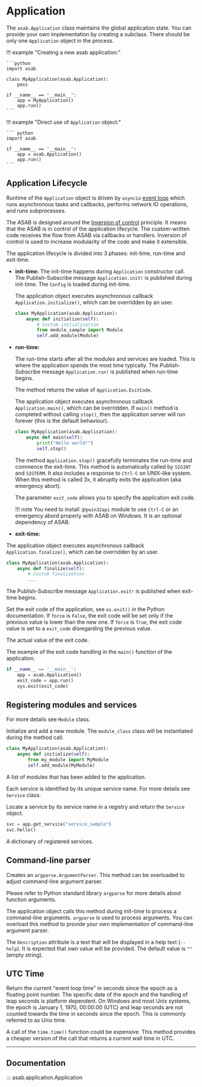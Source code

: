 # Application

The `asab.Application` class maintains the global application state. You can provide your own implementation by
creating a subclass. There should be only one `Application` object in the process.

!!! example "Creating a new asab application:"

    ```python
    import asab

    class MyApplication(asab.Application):
        pass

    if __name__ == '__main__':
        app = MyApplication()
        app.run()
    ```

!!! example "Direct use of `Application` object:"

    ``` python
    import asab

    if __name__ == '__main__':
        app = asab.Application()
        app.run()
    ```


## Application Lifecycle

Runtime of the `Application` object is driven by `asyncio` [event loop](https://docs.python.org/3/library/asyncio-eventloop.html) which runs asynchronous tasks and callbacks, performs network IO operations, and runs subprocesses.

The ASAB is designed around the [Inversion of
control](https://en.wikipedia.org/wiki/Inversion_of_control) principle.
It means that the ASAB is in control of the application lifecycle. The
custom-written code receives the flow from ASAB via callbacks or
handlers. Inversion of control is used to increase modularity of the
code and make it extensible.

The application lifecycle is divided into 3 phases: init-time, run-time
and exit-time.

- **init-time:**
    The init-time happens during `Application` constructor call. 
    The Publish-Subscribe message `Application.init!` is published during init-time.
    The `Config` is loaded during init-time.

    The application object executes asynchronous callback `Application.initialize()`, which can be overridden by an user.

    ``` python
    class MyApplication(asab.Application):
        async def initialize(self):
            # Custom initialization
            from module_sample import Module
            self.add_module(Module)
    ```

- **run-time:**

    The run-time starts after all the modules and services are loaded. This is where the application spends the most time typically.
    The Publish-Subscribe message `Application.run!` is published when run-time begins.

    The method returns the value of `Application.ExitCode`.

    The application object executes asynchronous callback
    `Application.main()`, which can be overridden. If `main()` method is
    completed without calling `stop()`, then the application server will run
    forever (this is the default behaviour).

    ``` python
    class MyApplication(asab.Application):
        async def main(self):
            print("Hello world!")
            self.stop()
    ```

    The method `Application.stop()` gracefully terminates the run-time and
    commence the exit-time. This method is automatically called by `SIGINT`
    and `SIGTERM`. It also includes a response to `Ctrl-C` on UNIX-like
    system. When this method is called 3x, it abruptly exits the application
    (aka emergency abort).

    The parameter `exit_code` allows you to specify the application exit
    code.

    !!! note
        You need to install :py`win32api`
        module to use `Ctrl-C` or an emergency abord properly with ASAB on
        Windows. It is an optional dependency of ASAB.

- **exit-time:**

The application object executes asynchronous callback
`Application.finalize()`, which can be overridden by an user.

``` python
class MyApplication(asab.Application):
    async def finalize(self):
        # Custom finalization
        ...
```

The Publish-Subscribe message `Application.exit!` is published when exit-time begins.

Set the exit code of the application, see `os.exit()` in the Python
documentation. If `force` is `False`, the exit code will be set only if
the previous value is lower than the new one. If `force` is `True`, the
exit code value is set to a `exit_code` disregarding the previous value.

The actual value of the exit code.

The example of the exit code handling in the `main()` function of the
application.

```python
if __name__ == '__main__':
    app = asab.Application()
    exit_code = app.run()
    sys.exit(exit_code)
```

## Registering modules and services


For more details see `Module` class.

Initialize and add a new module. The `module_class` class will be
instantiated during the method call.

``` python
class MyApplication(asab.Application):
    async def initialize(self):
        from my_module import MyModule
        self.add_module(MyModule)
```

A list of modules that has been added to the application.


Each service is identified by its unique service name. For more details
see `Service` class.

Locate a service by its service name in a registry and return the
`Service` object.

``` python
svc = app.get_service("service_sample")
svc.hello()
```

A dictionary of registered services.

## Command-line parser

Creates an `argparse.ArgumentParser`. This method can be overloaded to
adjust command-line argument parser.

Please refer to Python standard library `argparse` for more details
about function arguments.

The application object calls this method during init-time to process a
command-line arguments. `argparse` is
used to process arguments. You can overload this method to provide your
own implementation of command-line argument parser.

The `Description` attribute is a text
that will be displayed in a help text (`--help`). It is expected that
own value will be provided. The default value is `""` (empty string).

## UTC Time

Return the current \"event loop time\" in seconds since the epoch as a
floating point number. The specific date of the epoch and the handling
of leap seconds is platform dependent. On Windows and most Unix systems,
the epoch is January 1, 1970, 00:00:00 (UTC) and leap seconds are not
counted towards the time in seconds since the epoch. This is commonly
referred to as Unix time.

A call of the `time.time()` function could be expensive. This method
provides a cheaper version of the call that returns a current wall time
in UTC.

---
## Documentation

::: asab.application.Application
